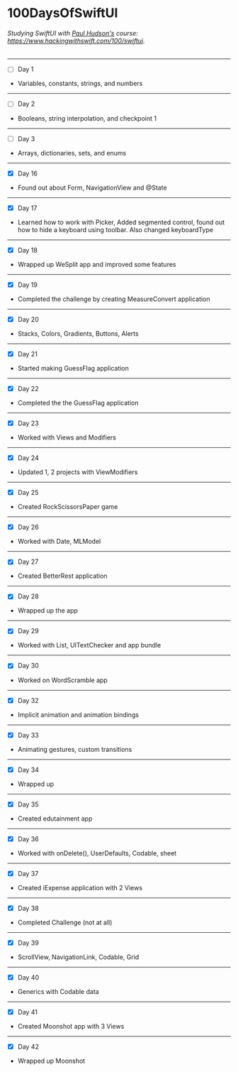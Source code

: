 # 100DaysOfSwiftUI

###### Studying SwiftUI with [Paul Hudson's](https://github.com/twostraws) course: https://www.hackingwithswift.com/100/swiftui.
---
- [ ] Day 1
- Variables, constants, strings, and numbers
---
- [ ] Day 2
- Booleans, string interpolation, and checkpoint 1
---
- [ ] Day 3
- Arrays, dictionaries, sets, and enums
---
- [X] Day 16
- Found out about Form, NavigationView and @State
---
- [X] Day 17
- Learned how to work with Picker, Added segmented control, found out how to hide a keyboard using toolbar. Also changed keyboardType
---
- [X] Day 18
- Wrapped up WeSplit app and improved some features
---
- [X] Day 19
- Completed the challenge by creating MeasureConvert application
---
- [X] Day 20
- Stacks, Colors, Gradients, Buttons, Alerts
---
- [X] Day 21
- Started making GuessFlag application
---
- [X] Day 22
- Completed the the GuessFlag application
---
- [X] Day 23
- Worked with Views and Modifiers
---
- [X] Day 24
- Updated 1, 2 projects with ViewModifiers
---
- [X] Day 25
- Created RockScissorsPaper game
---
- [X] Day 26
- Worked with Date, MLModel
---
- [X] Day 27
- Created BetterRest application
---
- [X] Day 28
- Wrapped up the app
---
- [X] Day 29
- Worked with List, UITextChecker and app bundle
---
- [X] Day 30
- Worked on WordScramble app
---
- [X] Day 32
- Implicit animation and animation bindings
---
- [X] Day 33
- Animating gestures, custom transitions
---
- [X] Day 34
- Wrapped up
---
- [X] Day 35
- Created edutainment app
---
- [X] Day 36
- Worked with onDelete(), UserDefaults, Codable, sheet
---
- [X] Day 37
- Created iExpense application with 2 Views
---
- [X] Day 38
- Completed Challenge (not at all)
---
- [X] Day 39
- ScrollView, NavigationLink, Codable, Grid
---
- [X] Day 40
- Generics with Codable data
---
- [X] Day 41
- Created Moonshot app with 3 Views
---
- [X] Day 42
- Wrapped up Moonshot
